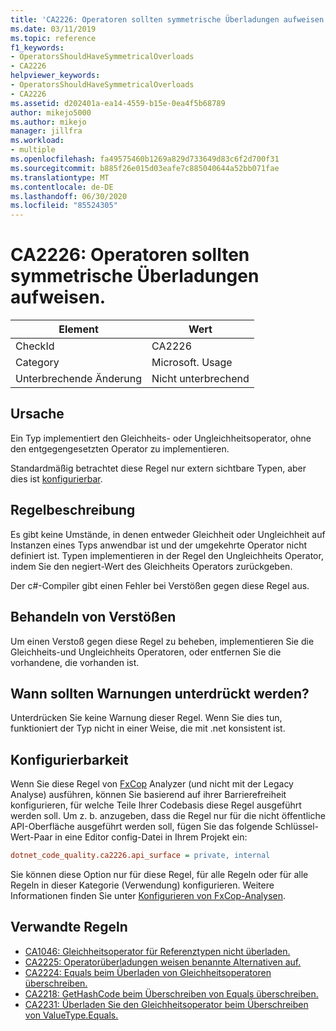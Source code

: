 ```yaml
---
title: 'CA2226: Operatoren sollten symmetrische Überladungen aufweisen.'
ms.date: 03/11/2019
ms.topic: reference
f1_keywords:
- OperatorsShouldHaveSymmetricalOverloads
- CA2226
helpviewer_keywords:
- OperatorsShouldHaveSymmetricalOverloads
- CA2226
ms.assetid: d202401a-ea14-4559-b15e-0ea4f5b68789
author: mikejo5000
ms.author: mikejo
manager: jillfra
ms.workload:
- multiple
ms.openlocfilehash: fa49575460b1269a829d733649d83c6f2d700f31
ms.sourcegitcommit: b885f26e015d03eafe7c885040644a52bb071fae
ms.translationtype: MT
ms.contentlocale: de-DE
ms.lasthandoff: 06/30/2020
ms.locfileid: "85524305"
---
```

# <a name="ca2226-operators-should-have-symmetrical-overloads"></a>CA2226: Operatoren sollten symmetrische Überladungen aufweisen.

|Element|Wert|
|-|-|
|CheckId|CA2226|
|Category|Microsoft. Usage|
|Unterbrechende Änderung|Nicht unterbrechend|

## <a name="cause"></a>Ursache

Ein Typ implementiert den Gleichheits- oder Ungleichheitsoperator, ohne den entgegengesetzten Operator zu implementieren.

Standardmäßig betrachtet diese Regel nur extern sichtbare Typen, aber dies ist [konfigurierbar](#configurability).

## <a name="rule-description"></a>Regelbeschreibung

Es gibt keine Umstände, in denen entweder Gleichheit oder Ungleichheit auf Instanzen eines Typs anwendbar ist und der umgekehrte Operator nicht definiert ist. Typen implementieren in der Regel den Ungleichheits Operator, indem Sie den negiert-Wert des Gleichheits Operators zurückgeben.

Der c#-Compiler gibt einen Fehler bei Verstößen gegen diese Regel aus.

## <a name="how-to-fix-violations"></a>Behandeln von Verstößen

Um einen Verstoß gegen diese Regel zu beheben, implementieren Sie die Gleichheits-und Ungleichheits Operatoren, oder entfernen Sie die vorhandene, die vorhanden ist.

## <a name="when-to-suppress-warnings"></a>Wann sollten Warnungen unterdrückt werden?

Unterdrücken Sie keine Warnung dieser Regel. Wenn Sie dies tun, funktioniert der Typ nicht in einer Weise, die mit .net konsistent ist.

## <a name="configurability"></a>Konfigurierbarkeit

Wenn Sie diese Regel von [FxCop](install-fxcop-analyzers.md) Analyzer (und nicht mit der Legacy Analyse) ausführen, können Sie basierend auf ihrer Barrierefreiheit konfigurieren, für welche Teile Ihrer Codebasis diese Regel ausgeführt werden soll. Um z. b. anzugeben, dass die Regel nur für die nicht öffentliche API-Oberfläche ausgeführt werden soll, fügen Sie das folgende Schlüssel-Wert-Paar in eine Editor config-Datei in Ihrem Projekt ein:

```ini
dotnet_code_quality.ca2226.api_surface = private, internal
```

Sie können diese Option nur für diese Regel, für alle Regeln oder für alle Regeln in dieser Kategorie (Verwendung) konfigurieren. Weitere Informationen finden Sie unter [Konfigurieren von FxCop-Analysen](configure-fxcop-analyzers.md).

## <a name="related-rules"></a>Verwandte Regeln

- [CA1046: Gleichheitsoperator für Referenztypen nicht überladen.](../code-quality/ca1046.md)
- [CA2225: Operatorüberladungen weisen benannte Alternativen auf.](../code-quality/ca2225.md)
- [CA2224: Equals beim Überladen von Gleichheitsoperatoren überschreiben.](../code-quality/ca2224.md)
- [CA2218: GetHashCode beim Überschreiben von Equals überschreiben.](../code-quality/ca2218.md)
- [CA2231: Überladen Sie den Gleichheitsoperator beim Überschreiben von ValueType.Equals.](../code-quality/ca2231.md)
